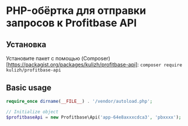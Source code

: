 # PHP-обёртка для отправки запросов к Profitbase API
## Установка
Установите пакет с помощью (Composer)[https://packagist.org/packages/kulizh/profitbase-api]:
`composer require kulizh/profitbase-api`


## Basic usage

```php
require_once dirname(__FILE__) . '/vendor/autoload.php';

// Initialize object
$profitbaseApi = new Profitbase\Api('app-64e8axxxcdca3', 'pbxxxx');

```